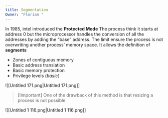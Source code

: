 ```yaml
---
title: Segmentation
Owner: "Florian "
---
```

  
In 1985, intel introduced the **Protected Mode**
The process think it starts at address 0 but the microprocessor handles the conversion of all the addresses by adding the “base” address.
The limit ensure the process is not overwriting another process’ memory space.
It allows the definition of **segments**
- Zones of contiguous memory
- Basic address translation
- Basic memory protection
- Privilege levels (_basic_)
  
![[Untitled 171.png|Untitled 171.png]]

> [!important] One of the drawback of this method is that resizing a process is not possible
  
![[Untitled 1 116.png|Untitled 1 116.png]]